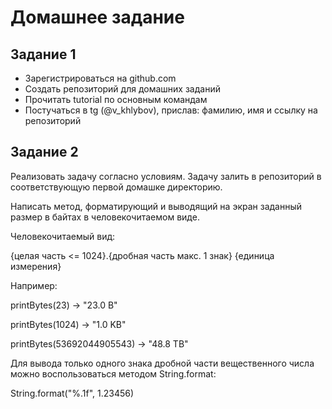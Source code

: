 # Домашнее задание

## Задание 1
- Зарегистрироваться на github.com
- Создать репозиторий для домашних заданий
- Прочитать tutorial по основным командам
- Постучаться в tg (@v_khlybov), прислав: фамилию, имя и ссылку на репозиторий
## Задание 2
Реализовать задачу согласно условиям. Задачу залить в репозиторий в соответствующую первой домашке директорию.

Написать метод, форматирующий и выводящий на экран заданный размер в байтах в человекочитаемом виде.

Человекочитаемый вид:

{целая часть <= 1024}.{дробная часть макс. 1 знак} {единица измерения}

Например:

printBytes(23) -> "23.0 B"

printBytes(1024) -> "1.0 KB"

printBytes(53692044905543) -> "48.8 TB"

Для вывода только одного знака дробной части вещественного числа можно воспользоваться методом String.format:

String.format("%.1f", 1.23456)